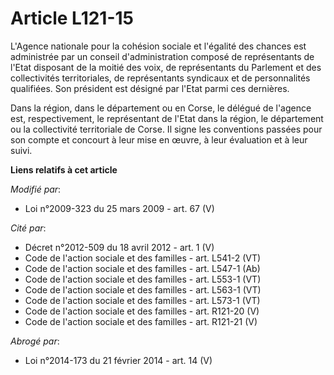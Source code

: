 # Article L121-15

L'Agence nationale pour la cohésion sociale et l'égalité des chances est administrée par un conseil d'administration composé
de représentants de l'Etat disposant de la moitié des voix, de représentants du Parlement et des collectivités territoriales,
de représentants syndicaux et de personnalités qualifiées. Son président est désigné par l'Etat parmi ces dernières. 

Dans la région, dans le département ou en Corse, le délégué de l'agence est, respectivement, le représentant de l'Etat dans
la région, le département ou la collectivité territoriale de Corse. Il signe les conventions passées pour son compte et
concourt à leur mise en œuvre, à leur évaluation et à leur suivi.

**Liens relatifs à cet article**

_Modifié par_:

  - Loi n°2009-323 du 25 mars 2009 - art. 67 (V)

_Cité par_:

  - Décret n°2012-509 du 18 avril 2012 - art. 1 (V)
  - Code de l'action sociale et des familles - art. L541-2 (VT)
  - Code de l'action sociale et des familles - art. L547-1 (Ab)
  - Code de l'action sociale et des familles - art. L553-1 (VT)
  - Code de l'action sociale et des familles - art. L563-1 (VT)
  - Code de l'action sociale et des familles - art. L573-1 (VT)
  - Code de l'action sociale et des familles - art. R121-20 (V)
  - Code de l'action sociale et des familles - art. R121-21 (V)

_Abrogé par_:

  - Loi n°2014-173 du 21 février 2014 - art. 14 (V)
